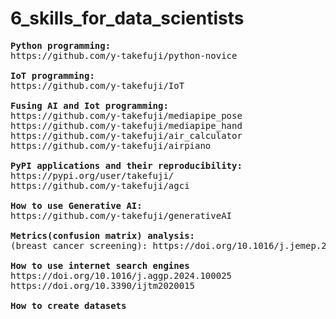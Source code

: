 # 6_skills_for_data_scientists
<pre>
<b>Python programming:</b>
https://github.com/y-takefuji/python-novice
  
<b>IoT programming:</b>
https://github.com/y-takefuji/IoT
  
<b>Fusing AI and Iot programming:</b>
https://github.com/y-takefuji/mediapipe_pose
https://github.com/y-takefuji/mediapipe_hand
https://github.com/y-takefuji/air_calculator
https://github.com/y-takefuji/airpiano

<b>PyPI applications and their reproducibility:</b>
https://pypi.org/user/takefuji/
https://github.com/y-takefuji/agci
  
<b>How to use Generative AI:</b>
https://github.com/y-takefuji/generativeAI

<b>Metrics(confusion matrix) analysis:</b>
(breast cancer screening): https://doi.org/10.1016/j.jemep.2023.100938

<b>How to use internet search engines</b>
https://doi.org/10.1016/j.aggp.2024.100025
https://doi.org/10.3390/ijtm2020015

<b>How to create datasets</b>

</pre>
